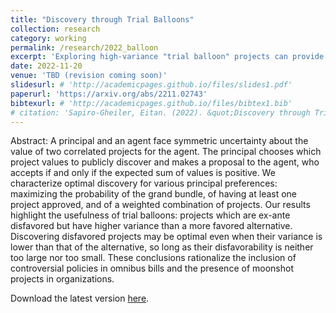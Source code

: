 ```yaml
---
title: "Discovery through Trial Balloons"
collection: research
category: working
permalink: /research/2022_balloon
excerpt: 'Exploring high-variance "trial balloon" projects can provide informational value even when they are ex-ante disliked.'
date: 2022-11-20
venue: 'TBD (revision coming soon)'
slidesurl: # 'http://academicpages.github.io/files/slides1.pdf'
paperurl: 'https://arxiv.org/abs/2211.02743'
bibtexurl: # 'http://academicpages.github.io/files/bibtex1.bib'
# citation: 'Sapiro-Gheiler, Eitan. (2022). &quot;Discovery through Trial Balloons.&quot; <i>Working paper</i>.'
---
```


Abstract: A principal and an agent face symmetric uncertainty about the value of two correlated projects for the agent. The principal chooses which project values to publicly discover and makes a proposal to the agent, who accepts if and only if the expected sum of values is positive. We characterize optimal discovery for various principal preferences: maximizing the probability of the grand bundle, of having at least one project approved, and of a weighted combination of projects. Our results highlight the usefulness of trial balloons: projects which are ex-ante disfavored but have higher variance than a more favored alternative. Discovering disfavored projects may be optimal even when their variance is lower than that of the alternative, so long as their disfavorability is neither too large nor too small. These conclusions rationalize the inclusion of controversial policies in omnibus bills and the presence of moonshot projects in organizations.

Download the latest version [here](https://arxiv.org/abs/2211.02743).